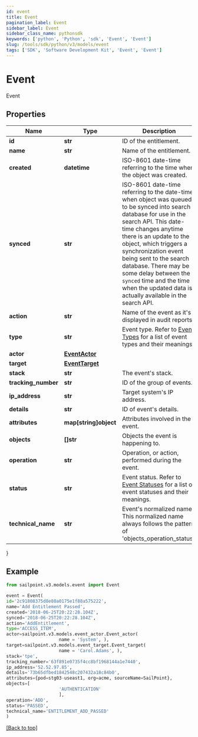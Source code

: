 ```yaml
---
id: event
title: Event
pagination_label: Event
sidebar_label: Event
sidebar_class_name: pythonsdk
keywords: ['python', 'Python', 'sdk', 'Event', 'Event'] 
slug: /tools/sdk/python/v3/models/event
tags: ['SDK', 'Software Development Kit', 'Event', 'Event']
---
```


# Event

Event

## Properties

Name | Type | Description | Notes
------------ | ------------- | ------------- | -------------
**id** | **str** | ID of the entitlement. | [optional] 
**name** | **str** | Name of the entitlement. | [optional] 
**created** | **datetime** | ISO-8601 date-time referring to the time when the object was created. | [optional] 
**synced** | **str** | ISO-8601 date-time referring to the date-time when object was queued to be synced into search database for use in the search API.   This date-time changes anytime there is an update to the object, which triggers a synchronization event being sent to the search database.  There may be some delay between the `synced` time and the time when the updated data is actually available in the search API.  | [optional] 
**action** | **str** | Name of the event as it's displayed in audit reports. | [optional] 
**type** | **str** | Event type. Refer to [Event Types](https://documentation.sailpoint.com/saas/help/search/index.html#event-types) for a list of event types and their meanings. | [optional] 
**actor** | [**EventActor**](event-actor) |  | [optional] 
**target** | [**EventTarget**](event-target) |  | [optional] 
**stack** | **str** | The event's stack. | [optional] 
**tracking_number** | **str** | ID of the group of events. | [optional] 
**ip_address** | **str** | Target system's IP address. | [optional] 
**details** | **str** | ID of event's details. | [optional] 
**attributes** | **map[string]object** | Attributes involved in the event. | [optional] 
**objects** | **[]str** | Objects the event is happening to. | [optional] 
**operation** | **str** | Operation, or action, performed during the event. | [optional] 
**status** | **str** | Event status. Refer to [Event Statuses](https://documentation.sailpoint.com/saas/help/search/index.html#event-statuses) for a list of event statuses and their meanings. | [optional] 
**technical_name** | **str** | Event's normalized name. This normalized name always follows the pattern of 'objects_operation_status'. | [optional] 
}

## Example

```python
from sailpoint.v3.models.event import Event

event = Event(
id='2c91808375d8e80a0175e1f88a575222',
name='Add Entitlement Passed',
created='2018-06-25T20:22:28.104Z',
synced='2018-06-25T20:22:28.104Z',
action='AddEntitlement',
type='ACCESS_ITEM',
actor=sailpoint.v3.models.event_actor.Event_actor(
                    name = 'System', ),
target=sailpoint.v3.models.event_target.Event_target(
                    name = 'Carol.Adams', ),
stack='tpe',
tracking_number='63f891e0735f4cc8bf1968144a1e7440',
ip_address='52.52.97.85',
details='73b65dfbed1842548c207432a18c84b0',
attributes={pod=stg03-useast1, org=acme, sourceName=SailPoint},
objects=[
                    'AUTHENTICATION'
                    ],
operation='ADD',
status='PASSED',
technical_name='ENTITLEMENT_ADD_PASSED'
)

```
[[Back to top]](#) 

